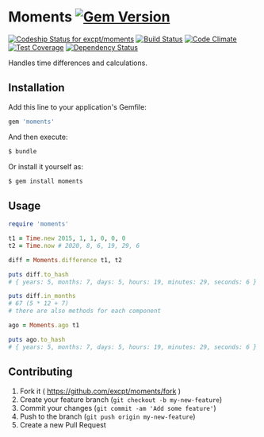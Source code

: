 # Moments [![Gem Version](https://badge.fury.io/rb/moments.svg)](http://badge.fury.io/rb/moments)

[![Codeship Status for excpt/moments](https://codeship.com/projects/54ff9970-675f-0132-a1ba-760b27c1e7ed/status?branch=master)](https://codeship.com/projects/53081)
[![Build Status](https://travis-ci.org/excpt/moments.svg?branch=master)](https://travis-ci.org/excpt/moments)
[![Code Climate](https://codeclimate.com/github/excpt/moments.png)](https://codeclimate.com/github/excpt/moments)
[![Test Coverage](https://codeclimate.com/github/excpt/moments/badges/coverage.svg)](https://codeclimate.com/github/excpt/moments)
[![Dependency Status](https://gemnasium.com/excpt/moments.svg)](https://gemnasium.com/excpt/moments)

Handles time differences and calculations.

## Installation

Add this line to your application's Gemfile:

```ruby
gem 'moments'
```

And then execute:

```sh
$ bundle
```

Or install it yourself as:

```sh
$ gem install moments
```

## Usage

```ruby
require 'moments'

t1 = Time.new 2015, 1, 1, 0, 0, 0
t2 = Time.now # 2020, 8, 6, 19, 29, 6

diff = Moments.difference t1, t2

puts diff.to_hash
# { years: 5, months: 7, days: 5, hours: 19, minutes: 29, seconds: 6 }

puts diff.in_months
# 67 (5 * 12 + 7)
# there are also methods for each component

ago = Moments.ago t1

puts ago.to_hash
# { years: 5, months: 7, days: 5, hours: 19, minutes: 29, seconds: 6 }
```

## Contributing

1. Fork it ( https://github.com/excpt/moments/fork )
2. Create your feature branch (`git checkout -b my-new-feature`)
3. Commit your changes (`git commit -am 'Add some feature'`)
4. Push to the branch (`git push origin my-new-feature`)
5. Create a new Pull Request
